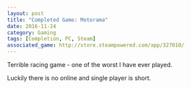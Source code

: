 ```yaml
---
layout: post
title: "Completed Game: Motorama"
date: 2016-11-24
category: Gaming
tags: [Completion, PC, Steam]
associated_game: http://store.steampowered.com/app/327010/
---
```


Terrible racing game - one of the worst I have ever played.

Luckily there is no online and single player is short.